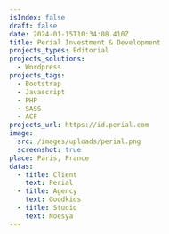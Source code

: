 ```yaml
---
isIndex: false
draft: false
date: 2024-01-15T10:34:08.410Z
title: Perial Investment & Development
projects_types: Editorial
projects_solutions:
  - Wordpress
projects_tags:
  - Bootstrap
  - Javascript
  - PHP
  - SASS
  - ACF
projects_url: https://id.perial.com
image:
  src: /images/uploads/perial.png
  screenshot: true
place: Paris, France
datas:
  - title: Client
    text: Perial
  - title: Agency
    text: Goodkids
  - title: Studio
    text: Noesya
---
```

